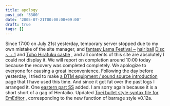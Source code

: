 ```yaml
---
title: apology
post_id: '3300'
date: '2005-07-21T00:00:00+09:00'
draft: true
tags: []
---
```


Since 17:00 on July 21st yesterday, temporary server stopped due to my own mistake of the site manager, and [fantasy Lama Festival ~](http://lama.danmaq.com/lama/) [hair ball](https://danmaq.com/!/thA/) [Disc ~ + 1](http://lama.danmaq.com/lama/) and [Toho Hirafuku castle](https://danmaq.com/!/thA/) , and all contents of this site are absolutely I could not display it. We will report on completion around 10:00 today because the recovery was completed completely. We apologize to everyone for causing a great inconvenience. Following the day before yesterday, I tried to make [a DTM equipment / sound source introduction](/category/goods?tag=dtm-tools) page that I have used this time. And since it got fat over the past logs I arranged it. One [eastern part SS](/tag/square) added. I am sorry again because it is a short short of a gag of Hentaiko. Updated [Toei bullet style syntax file for EmEditor](/emeditor-danmakufu) , corresponding to the new function of barrage style v0.12a.
